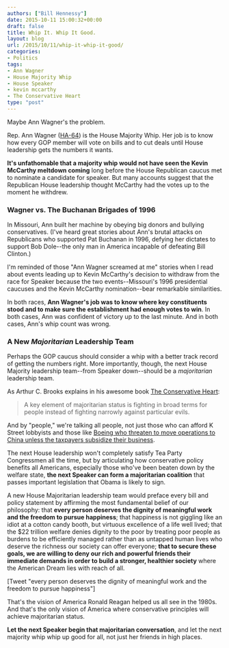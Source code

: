 ```yaml
---
authors: ["Bill Hennessy"]
date: 2015-10-11 15:00:32+00:00
draft: false
title: Whip It. Whip It Good.
layout: blog
url: /2015/10/11/whip-it-whip-it-good/
categories:
- Politics
tags:
- Ann Wagner
- House Majority Whip
- House Speaker
- kevin mccarthy
- The Conservative Heart
type: "post"
---
```


Maybe Ann Wagner's the problem.

Rep. Ann Wagner ([HA-64](https://www.heritageactionscorecard.com/members/member/W000812)) is the House Majority Whip. Her job is to know how every GOP member will vote on bills and to cut deals until House leadership gets the numbers it wants.

**It's unfathomable that a majority whip would not have seen the Kevin McCarthy meltdown coming** long before the House Republican caucus met to nominate a candidate for speaker. But many accounts suggest that the Republican House leadership thought McCarthy had the votes up to the moment he withdrew.



### Wagner vs. The Buchanan Brigades of 1996



In Missouri, Ann built her machine by obeying big donors and bullying conservatives. (I've heard great stories about Ann's brutal attacks on Republicans who supported Pat Buchanan in 1996, defying her dictates to support Bob Dole--the only man in America incapable of defeating Bill Clinton.)

I'm reminded of those "Ann Wagner screamed at me" stories when I read about events leading up to Kevin McCarthy's decision to withdraw from the race for Speaker because the two events--Missouri's 1996 presidential caucuses and the Kevin McCarthy nomination--bear remarkable similarities.

In both races, **Ann Wagner's job was to know where key constituents stood and to make sure the establishment had enough votes to win**. In both cases, Ann was confident of victory up to the last minute. And in both cases, Ann's whip count was wrong.



### A New _Majoritarian_ Leadership Team



Perhaps the GOP caucus should consider a whip with a better track record of getting the numbers right. More importantly, though, the next House Majority leadership team--from Speaker down--should be a _majoritarian_ leadership team.

As Arthur C. Brooks explains in his awesome book [The Conservative Heart](https://smile.amazon.com/Conservative-Heart-Happier-Prosperous-America-ebook/dp/B00NEPDGRW/ref=sr_1_1?s=digital-text&ie=UTF8&qid=1444574184&sr=1-1&keywords=the+conservative+heart):



> A key element of majoritarian status is fighting in broad terms for people instead of fighting narrowly against particular evils.



And by "people," we're talking all people, not just those who can afford K Street lobbyists and those like [Boeing who threaten to move operations to China unless the taxpayers subsidize their business](https://smile.amazon.com/Conservative-Heart-Happier-Prosperous-America-ebook/dp/B00NEPDGRW/ref=sr_1_1?s=digital-text&ie=UTF8&qid=1444574184&sr=1-1&keywords=the+conservative+heart).

The next House leadership won't completely satisfy Tea Party Congressmen all the time, but by articulating how conservative policy benefits all Americans, especially those who've been beaten down by the welfare state, **the next Speaker can form a majoritarian coalition** that passes important legislation that Obama is likely to sign.

A new House Majoritarian leadership team would preface every bill and policy statement by affirming the most fundamental belief of our philosophy: that **every person deserves the dignity of meaningful work and the freedom to pursue happiness**; that happiness is not giggling like an idiot at a cotton candy booth, but virtuous excellence of a life well lived; that the $22 trillion welfare denies dignity to the poor by treating poor people as burdens to be efficiently managed rather than as untapped human lives who deserve the richness our society can offer everyone; **that to secure these goals, we are willing to deny our rich and powerful friends their immediate demands in order to build a stronger, healthier society** where the American Dream lies with reach of all.

[Tweet "every person deserves the dignity of meaningful work and the freedom to pursue happiness"]

That's the vision of America Ronald Reagan helped us all see in the 1980s. And that's the only vision of America where conservative principles will achieve majoritarian status.

**Let the next Speaker begin that majoritarian conversation**, and let the next majority whip whip up good for all, not just her friends in high places.
